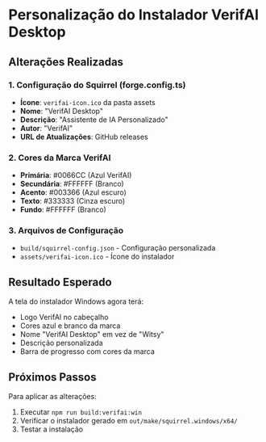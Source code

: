 # Personalização do Instalador VerifAI Desktop

## Alterações Realizadas

### 1. Configuração do Squirrel (forge.config.ts)
- **Ícone**: `verifai-icon.ico` da pasta assets
- **Nome**: "VerifAI Desktop"
- **Descrição**: "Assistente de IA Personalizado"
- **Autor**: "VerifAI"
- **URL de Atualizações**: GitHub releases

### 2. Cores da Marca VerifAI
- **Primária**: #0066CC (Azul VerifAI)
- **Secundária**: #FFFFFF (Branco)
- **Acento**: #003366 (Azul escuro)
- **Texto**: #333333 (Cinza escuro)
- **Fundo**: #FFFFFF (Branco)

### 3. Arquivos de Configuração
- `build/squirrel-config.json` - Configuração personalizada
- `assets/verifai-icon.ico` - Ícone do instalador

## Resultado Esperado

A tela do instalador Windows agora terá:
- Logo VerifAI no cabeçalho
- Cores azul e branco da marca
- Nome "VerifAI Desktop" em vez de "Witsy"
- Descrição personalizada
- Barra de progresso com cores da marca

## Próximos Passos

Para aplicar as alterações:
1. Executar `npm run build:verifai:win`
2. Verificar o instalador gerado em `out/make/squirrel.windows/x64/`
3. Testar a instalação





